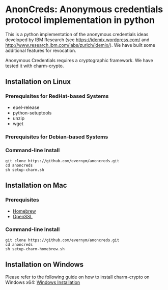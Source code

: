 # AnonCreds: Anonymous credentials protocol implementation in python

This is a python implementation of the anonymous credentials ideas developed by
IBM Research (see https://idemix.wordpress.com/ and
http://www.research.ibm.com/labs/zurich/idemix/). We have built some additional
features for revocation.

Anonymous Credentials requires a cryptographic framework. We have tested it with charm-crypto.
## Installation on Linux

### Prerequisites for RedHat-based Systems

- epel-release
- python-setuptools
- unzip
- wget

### Prerequisites for Debian-based Systems

### Command-line Install

```
git clone https://github.com/evernym/anoncreds.git
cd anoncreds
sh setup-charm.sh
```

## Installation on Mac

### Prerequisites

- [Homebrew](http://brew.sh)
- [OpenSSL](https://solitum.net/openssl-os-x-el-capitan-and-brew)

### Command-line Install

```
git clone https://github.com/evernym/anoncreds.git
cd anoncreds
sh setup-charm-homebrew.sh
```

## Installation on Windows

Please refer to the following guide on how to install charm-crypto on Windows x64:
[Windows Installation](windows-installation-guide.md)
